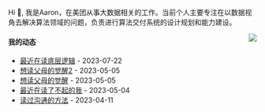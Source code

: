 Hi 👋, 我是Aaron，在美团从事大数据相关的工作。当前个人主要专注在以数据视角去解决算法领域的问题，负责进行算法交付系统的设计规划和能力建设。

<p >

<img align="right" src="https://github-readme-stats.vercel.app/api?username=aaronshan&show_icons=true&icon_color=805AD5&text_color=718096&bg_color=ffffff&hide_title=true" />

<p align="left">
     
#### 我的动态

<!-- douban starts -->
* <a href='https://book.douban.com/subject/35620025/' target='_blank'>最近在读底层逻辑</a> - 2023-07-22
* <a href='https://book.douban.com/subject/35145648/' target='_blank'>想读父母的觉醒2</a> - 2023-05-05
* <a href='https://book.douban.com/subject/25712703/' target='_blank'>想读父母的觉醒</a> - 2023-05-05
* <a href='https://book.douban.com/subject/34836531/' target='_blank'>最近在读了不起的我</a> - 2023-05-04
* <a href='https://book.douban.com/subject/35473807/' target='_blank'>读过沟通的方法</a> - 2023-04-11
<!-- douban ends -->

<!-- recent_releases starts -->

<!-- recent_releases ends -->
</p>

</p>
